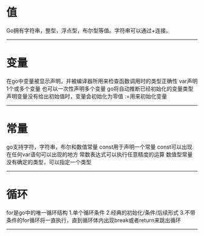 # 值 
Go拥有字符串，整型，浮点型，布尔型等值。字符串可以通过+连接。 
***  
# 变量 
在go中变量被显示声明，并被编译器所用来检查函数调用时的类型正确性 
var声明1个或多个变量 
也可以一次性声明多个变量 
go将自动推断已经初始化的变量类型 
声明变量没有给出初始值时，变量会初始化为零值 
:=用来初始化变量 
***
# 常量 
go支持字符，字符串，布尔和数值常量 
const用于声明一个常量 
const可以出现在任何var语句可以出现的地方 
常数表达式可以执行任意精度的运算 
数值型常量没有确定的类型，可以指定一个类型
*****
# 循环 
for是go中的唯一循环结构 
1.单个循环条件 
2.经典的初始化/条件/后续形式
3.不带条件的for循环将一直执行，直到循环体内出现break或者return来跳出循环
****





